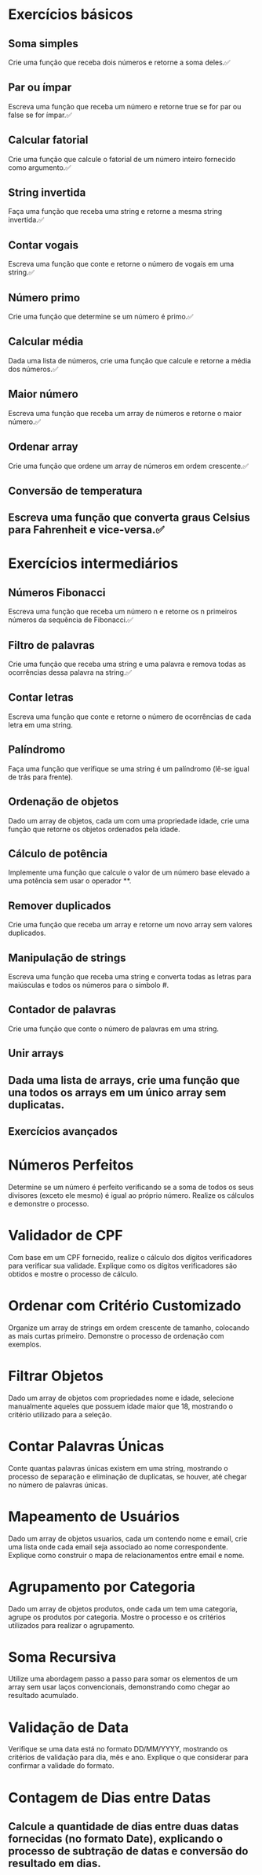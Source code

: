 # Exercícios básicos
## Soma simples
Crie uma função que receba dois números e retorne a soma deles.✅

## Par ou ímpar
Escreva uma função que receba um número e retorne true se for par ou false se for ímpar.✅

## Calcular fatorial
Crie uma função que calcule o fatorial de um número inteiro fornecido como argumento.✅

## String invertida
Faça uma função que receba uma string e retorne a mesma string invertida.✅

## Contar vogais
Escreva uma função que conte e retorne o número de vogais em uma string.✅

## Número primo
Crie uma função que determine se um número é primo.✅

## Calcular média
Dada uma lista de números, crie uma função que calcule e retorne a média dos números.✅

## Maior número
Escreva uma função que receba um array de números e retorne o maior número.✅

## Ordenar array
Crie uma função que ordene um array de números em ordem crescente.✅

## Conversão de temperatura
Escreva uma função que converta graus Celsius para Fahrenheit e vice-versa.✅
-----------------------------------------------------------------------------------------

# Exercícios intermediários
## Números Fibonacci
Escreva uma função que receba um número n e retorne os n primeiros números da sequência de Fibonacci.✅

## Filtro de palavras
Crie uma função que receba uma string e uma palavra e remova todas as ocorrências dessa palavra na string.✅

## Contar letras
Escreva uma função que conte e retorne o número de ocorrências de cada letra em uma string.

## Palíndromo
Faça uma função que verifique se uma string é um palíndromo (lê-se igual de trás para frente).

## Ordenação de objetos
Dado um array de objetos, cada um com uma propriedade idade, crie uma função que retorne os objetos ordenados pela idade.

## Cálculo de potência
Implemente uma função que calcule o valor de um número base elevado a uma potência sem usar o operador **.

## Remover duplicados
Crie uma função que receba um array e retorne um novo array sem valores duplicados.

## Manipulação de strings
Escreva uma função que receba uma string e converta todas as letras para maiúsculas e todos os números para o símbolo #.

## Contador de palavras
Crie uma função que conte o número de palavras em uma string.

## Unir arrays
Dada uma lista de arrays, crie uma função que una todos os arrays em um único array sem duplicatas.
-----------------------------------------------------------------------------------------

## Exercícios avançados
# Números Perfeitos
Determine se um número é perfeito verificando se a soma de todos os seus divisores (exceto ele mesmo) é igual ao próprio número. Realize os cálculos e demonstre o processo.

# Validador de CPF
Com base em um CPF fornecido, realize o cálculo dos dígitos verificadores para verificar sua validade. Explique como os dígitos verificadores são obtidos e mostre o processo de cálculo.

# Ordenar com Critério Customizado
Organize um array de strings em ordem crescente de tamanho, colocando as mais curtas primeiro. Demonstre o processo de ordenação com exemplos.

# Filtrar Objetos
Dado um array de objetos com propriedades nome e idade, selecione manualmente aqueles que possuem idade maior que 18, mostrando o critério utilizado para a seleção.

# Contar Palavras Únicas
Conte quantas palavras únicas existem em uma string, mostrando o processo de separação e eliminação de duplicatas, se houver, até chegar no número de palavras únicas.

# Mapeamento de Usuários
Dado um array de objetos usuarios, cada um contendo nome e email, crie uma lista onde cada email seja associado ao nome correspondente. Explique como construir o mapa de relacionamentos entre email e nome.

# Agrupamento por Categoria
Dado um array de objetos produtos, onde cada um tem uma categoria, agrupe os produtos por categoria. Mostre o processo e os critérios utilizados para realizar o agrupamento.

# Soma Recursiva
Utilize uma abordagem passo a passo para somar os elementos de um array sem usar laços convencionais, demonstrando como chegar ao resultado acumulado.

# Validação de Data
Verifique se uma data está no formato DD/MM/YYYY, mostrando os critérios de validação para dia, mês e ano. Explique o que considerar para confirmar a validade do formato.

# Contagem de Dias entre Datas
Calcule a quantidade de dias entre duas datas fornecidas (no formato Date), explicando o processo de subtração de datas e conversão do resultado em dias.
-----------------------------------------------------------------------------------------